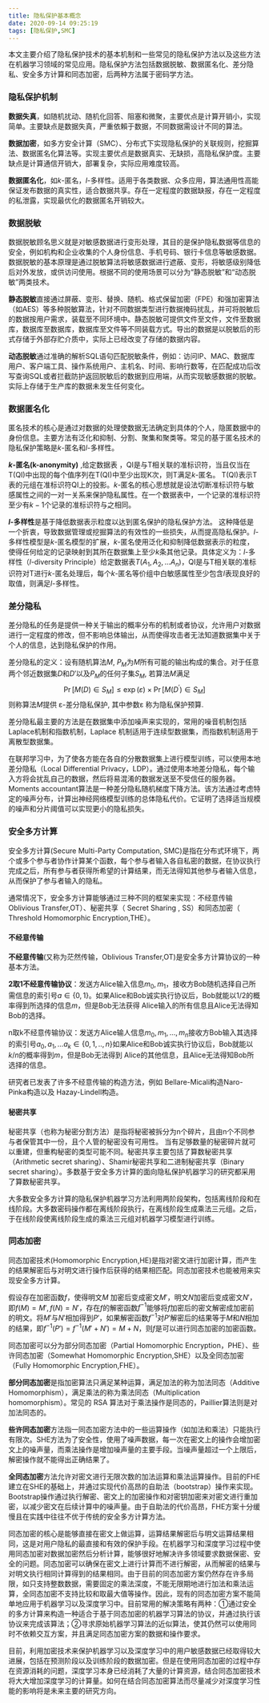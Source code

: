 ```yaml
---
title: 隐私保护基本概念
date: 2020-09-14 09:25:19
tags: [隐私保护,SMC] 
---
```


本文主要介绍了隐私保护技术的基本机制和一些常见的隐私保护方法以及这些方法在机器学习领域的常见应用。隐私保护方法包括数据脱敏、数据匿名化、差分隐私、安全多方计算和同态加密，后两种方法属于密码学方法。<!--more--->

### 隐私保护机制

**数据失真**，如随机扰动、随机化回答、阻塞和微聚，主要优点是计算开销小，实现简单。主要缺点是数据失真，严重依賴于数据，不同数据需设计不同的算法。

**数据加密**，如多方安全计算（SMC）、分布式下实现隐私保护的关联规则，挖掘算法、数据匿名化算法等。实现主要优点是数据真实、无缺损，高隐私保护度。主要缺点是计算通信开销大，部署复杂，实际应用难度较高。

**数据匿名化**，如$k$-匿名，$l$-多样性。适用于各类数据、众多应用，算法通用性高能保证发布数据的真实性，适合数据共享。存在一定程度的数据缺报，存在一定程度的私泄露，实现最优化的数据匿名开销较大。

### 数据脱敏

数据脱敏顾名思义就是对敏感数据进行变形处理，其目的是保护隐私数据等信息的安全，例如机构和企业收集的个人身份信息、手机号码、银行卡信息等敏感数据。数据脱敏的基本原理是通过脱敏算法将敏感数据进行遮蔽、变形，将敏感级别降低后对外发放，或供访问使用。根据不同的使用场景可以分为“静态脱敏”和“动态脱敏”两类技术。

**静态脱敏**直接通过屏蔽、变形、替换、随机、格式保留加密（FPE）和强加密算法（如AES）等多种脱敏算法，针对不同数据类型进行数据掩码扰乱，并可将脱敏后的数据按用户需求，装载至不同环境中。静态脱敏可提供文件至文件，文件至数据库，数据库至数据库，数据库至文件等不同装载方式。导出的数据是以脱敏后的形式存储于外部存贮介质中，实际上已经改变了存储的数据内容。

**动态脱敏**通过准确的解析SQL语句匹配脱敏条件，例如：访问IP、MAC、数据库用户、客户端工具、操作系统用户、主机名、时间、影响行数等，在匹配成功后改写查询SQL或者拦截防护返回脱敏后的数据到应用端，从而实现敏感数据的脱敏。实际上存储于生产库的数据未发生任何变化。

### 数据匿名化

匿名技术的核心是通过对数据的处理使数据无法确定到具体的个人，隐匿数据中的身份信息。主要方法有泛化和抑制、分割、聚集和聚类等。常见的基于匿名技术的隐私保护策略是$k$-匿名和$l$-多样性。

**$k$-匿名(k-anonymity)** ,给定数据表 ，QI是与T相关联的准标识符，当且仅当在T(QI)中出现的每个值序列在T(QI)中至少出现K次，则T满足$k$-匿名。 T(QI)表示T表的元组在准标识符QI上的投影。$k$-匿名的核心思想就是设法切断准标识符与敏感属性之间的一对一关系来保护隐私属性。在一个数据表中，一个记录的准标识符至少有$k-1$个记录的准标识符与之相同。

**$l$-多样性**是基于降低数据表示粒度以达到匿名保护的隐私保护方法。 这种降低是一个折衷，导致数据管理或挖掘算法的有效性的一些损失，从而提高隐私保护。$l$-多样性模型是$k$-匿名模型的扩展，$k$-匿名使用泛化和抑制降低数据表示的粒度，使得任何给定的记录映射到其所在数据集上至少$k$条其他记录。具体定义为：$l$-多样性（$l$-diversity Principle）给定数据表$T(A_1,A_2,...A_n)$，QI是与T相关联的准标识符对T进行$k$-匿名处理后，每个$k$-匿名等价组中白敏感属性至少包含$l$表现良好的取值，则满足$l$-多样性。

### 差分隐私

差分隐私的任务是提供一种关于输出的概率分布的机制或者协议，允许用户对数据进行一定程度的修改，但不影响总体输出，从而使得攻击者无法知道数据集中关于个人的信息，达到隐私保护的作用。

差分隐私的定义：设有随机算法$M$, $P_M$为$M$所有可能的输出构成的集合。对于任意两个邻近数据集$D$和$D'$以及$P_M$的任何子集$S_M$, 若算法$M$满足
$$
\operatorname{Pr}\left[M(D) \in S_{M}\right] \leq \exp (\varepsilon) \times \operatorname{Pr}\left[M\left(D^{\prime}\right) \in S_{M}\right]
$$
则称算法$M$提供 ε-差分隐私保护, 其中参数ε 称为隐私保护预算.

差分隐私最主要的方法是在数据集中添加噪声来实现的，常用的噪音机制包括Laplace机制和指数机制，Laplace 机制适用于连续型数据集，而指数机制适用于离散型数据集。	

在联邦学习中，为了使各方能在各自的分散数据集上进行模型训练，可以使用本地差分隐私（Local Differential Privacy，LDP）。通过使用本地差分隐私，每个输入方将会扰乱自己的数据，然后将易混淆的数据发送至不受信任的服务器。Moments accountant算法是一种差分隐私随机梯度下降方法。该方法通过考虑特定的噪声分布，计算出神经网络模型训练的总体隐私代价。它证明了选择适当规模的噪声和分片阈值可以实现更小的隐私损失。

### 安全多方计算

安全多方计算(Secure Multi-Party Computation, SMC)是指在分布式环境下，两个或多个参与者协作计算某个函数，每个参与者输入各自私密的数据，在协议执行完成之后，所有参与者获得所希望的计算结果，而无法得知其他参与者输入信息，从而保护了参与者输入的隐私。

通常情况下，安全多方计算能够通过三种不同的框架来实现：不经意传输Oblivious Transfer,OT）、秘密共享（ Secret Sharing , SS）和同态加密（ Threshold Homomorphic Encryption,THE）。

#### **不经意传输**

**不经意传输**(又称为茫然传输，Oblivious Transfer,OT)是安全多方计算协议的一种基本方法。

**2取1不经意传输协议**：发送方Alice输入信息$m_0,m_1$，接收方Bob随机选择自己所需信息的索引号$a \in \{0,1\}$。如果Alice和Bob诚实执行协议后，Bob就能以1/2的概率得到所选择的信息$m$，但是Bob无法获得 Alice输入的所有信息且Alice无法得知Bob的选择。

n取k不经意传输协议：发送方Alice输人信息$m_0,m_1,...,m_n$接收方Bob输入其选择的索引号$a_0,a_1,...a_k \in \{0,1,..,n\}$如果Alice和Bob诚实执行协议后，Bob就能以$k/n$的概率得到$m$，但是Bob无法得到 Alice的其他信息，且Alice无法得知Bob所选择的信息。

研究者已发表了许多不经意传输的构造方法，例如 Bellare-Micali构造Naro-Pinka构造以及 Hazay-Lindell构造。

#### 秘密共享

秘密共享（也称为秘密分割方法）是指将秘密被拆分为n个碎片，且由n个不同参与者保管其中一份，且个人管的秘密没有可用性。 当有足够数量的秘密碎片就可以重建，但重构秘密的类型可能不同。秘密共享主要包括了算数秘密共享（Arithmetic secret sharing）、Shamir秘密共享和二进制秘密共享（Binary secret sharing）。多数基于安全多方计算的面向隐私保护机器学习的研究都采用了算数秘密共享。

大多数安全多方计算的隐私保护机器学习方法利用两阶段架构，包括离线阶段和在线阶段。大多数密码操作都在离线阶段执行，在离线阶段生成乘法三元组。之后，于在线阶段使离线阶段生成的乘法三元组对机器学习模型进行训练。

### 同态加密

同态加密技术(Homomorphic Encryption,HE)是指对密文进行加密计算，而产生的结果解密后与对明文进行操作后获得的结果相匹配。同态加密技术也能被用来实现安全多方计算。

假设存在加密函数$f$，使得明文$M$ 加密后变成密文$M'$，明文$N$加密后变成密文$N'$，即$f(M)=M',f(N)=N'$，存在$f$的解密函数$f^{-1}$能够将$f$加密后的密文解密成加密前的明文。将$M'$与$N'$相加得到$P'$，如果解密函数$f^{-1}$对$P'$解密后的结果等于$M$和$N$相加的结果，即$f^{-1}(P')=f^{-1}(M'+N')=M+N$，则$f$是可以进行同态加密的加密函数。

同态加密可以分为部分同态加密（Partial Homomorphic Encryption，PHE）、些许同态加密（Somewhat Homomorphic Encryption,SHE）以及全同态加密（Fully Homomorphic Encryption,FHE）。

**部分同态加密**是指加密算法只满足某种运算，满足加法的称为加法同态（Additive Homomorphism），满足乘法的称为乘法同态（Multiplication homomorphism）。常见的 RSA 算法对于乘法操作是同态的，Paillier算法则是对加法同态的。

**些许同态加密**方法指一同态加密方法中的一些运算操作（如加法和乘法）只能执行有限次。SHE方法为了安全性，使用了噪声数据，每一次在密文上的操作会增加密文上的噪声量，而乘法操作是增加噪声量的主要手段。当噪声量超过一个上限后，解密操作就不能得出正确结果了。

**全同态加密**方法允许对密文进行无限次数的加法运算和乘法运算操作。目前的FHE建立在SHE的基础上，并通过实现代价高昂的自助法（bootstrap）操作来实现。 Bootstrap操作通过执行解密、密文上的加密操作和对密钥加密来对密文进行重加密，以减少密文在后续计算中的噪声量。由于自助法的代价高昂，FHE方案十分缓慢且在实践中往往不优于传统的安全多方计算方法。

 同态加密的核心是能够直接在密文上做运算，运算结果解密后与明文运算结果相同，这是对用户隐私的最直接和有效的保护手段。在机器学习和深度学习过程中使用同态加密对数据加密然后分析计算，能够很好地解决许多领域要求数据保密、安全的问题。同态加密可以确保在密文上进行计算而不进行解密，从而解密的结果与对明文执行相同计算得到的结果相同。由于目前的同态加密方案仍然存在许多局限，如只支持整数数据，需要固定的乘法深度，不能无限期地进行加法和乘法运算，全同态加密不支持比较和取最大值等操作。因此，现有的同态加密方案不能简单地应用于机器学习以及深度学习中。目前常用的解决策略有两种：①通过安全的多方计算来构造一种适合于基于同态加密的机器学习算法的协议，并通过执行该协议来完成该算法；②寻求原始机器学习算法的近似算法，使其仍然可以使用同时不依赖交互方案，并且满足同态加密方案的数据和操作要求。

目前，利用加密技术来保护机器学习以及深度学习中的用户敏感数据已经取得较大进展，包括在预测阶段以及训练阶段的数据加密。但是在使用同态加密的过程中存在资源消耗的问题，深度学习本身已经消耗了大量的计算资源，结合同态加密技术将大大增加深度学习的计算量。如何在结合同态加密算法而尽量减少对深度学习性能的影响将是未来主要的研究方向。

